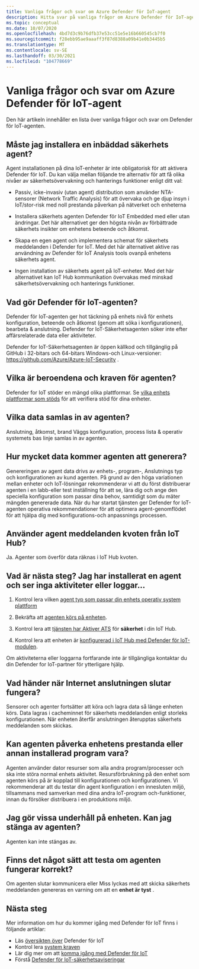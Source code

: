 ```yaml
---
title: Vanliga frågor och svar om Azure Defender för IoT-agent
description: Hitta svar på vanliga frågor om Azure Defender för IoT-agenten.
ms.topic: conceptual
ms.date: 10/07/2020
ms.openlocfilehash: 4bd7d3c9b76dfb37e53cc51e5e16b660545cb7f0
ms.sourcegitcommit: f28ebb95ae9aaaff3f87d8388a09b41e0b3445b5
ms.translationtype: MT
ms.contentlocale: sv-SE
ms.lasthandoff: 03/30/2021
ms.locfileid: "104778669"
---
```

# <a name="azure-defender-for-iot-agent-frequently-asked-questions"></a>Vanliga frågor och svar om Azure Defender för IoT-agent

Den här artikeln innehåller en lista över vanliga frågor och svar om Defender för IoT-agenten.

## <a name="do-i-have-to-install-an-embedded-security-agent"></a>Måste jag installera en inbäddad säkerhets agent?

Agent installationen på dina IoT-enheter är inte obligatorisk för att aktivera Defender för IoT. Du kan välja mellan följande tre alternativ för att få olika nivåer av säkerhetsövervakning och hanterings funktioner enligt ditt val:

- Passiv, icke-invasiv (utan agent) distribution som använder NTA-sensorer (Network Traffic Analysis) för att övervaka och ge djup insyn i IoT/stor-risk med noll prestanda påverkan på nätverket och enheterna
- Installera säkerhets agenten Defender för IoT Embedded med eller utan ändringar. Det här alternativet ger den högsta nivån av förbättrade säkerhets insikter om enhetens beteende och åtkomst.

- Skapa en egen agent och implementera schemat för säkerhets meddelanden i Defender for IoT. Med det här alternativet aktive ras användning av Defender för IoT Analysis tools ovanpå enhetens säkerhets agent.

- Ingen installation av säkerhets agent på IoT-enheter. Med det här alternativet kan IoT Hub kommunikation övervakas med minskad säkerhetsövervakning och hanterings funktioner.

## <a name="what-does-the-defender-for-iot-agent-do"></a>Vad gör Defender för IoT-agenten?

Defender för IoT-agenten ger hot täckning på enhets nivå för enhets konfiguration, beteende och åtkomst (genom att söka i konfigurationen), bearbeta & anslutning. Defender for IoT-Säkerhetsagenten söker inte efter affärsrelaterade data eller aktiviteter.

Defender for IoT-Säkerhetsagenten är öppen källkod och tillgänglig på GitHub i 32-bitars och 64-bitars Windows-och Linux-versioner: https://github.com/Azure/Azure-IoT-Security .

## <a name="what-are-the-dependencies-and-prerequisites-of-the-agent"></a>Vilka är beroendena och kraven för agenten?

Defender for IoT stöder en mängd olika plattformar. Se [vilka enhets plattformar som stöds](how-to-deploy-agent.md) för att verifiera stöd för dina enheter.

## <a name="which-data-is-collected-by-the-agent"></a>Vilka data samlas in av agenten?

Anslutning, åtkomst, brand Väggs konfiguration, process lista & operativ systemets bas linje samlas in av agenten.

## <a name="how-much-data-will-the-agent-generate"></a>Hur mycket data kommer agenten att generera?

Genereringen av agent data drivs av enhets-, program-, Anslutnings typ och konfigurationen av kund agenten. På grund av den höga variationen mellan enheter och IoT-lösningar rekommenderar vi att du först distribuerar agenten i en labb-eller test inställning för att se, lära dig och ange den speciella konfiguration som passar dina behov, samtidigt som du mäter mängden genererade data. När du har startat tjänsten ger Defender for IoT-agenten operativa rekommendationer för att optimera agent-genomflödet för att hjälpa dig med konfigurations-och anpassnings processen.

## <a name="do-agent-messages-use-up-quota-from-iot-hub"></a>Använder agent meddelanden kvoten från IoT Hub?

Ja. Agenter som överför data räknas i IoT Hub kvoten.

## <a name="what-next-ive-installed-an-agent-and-dont-see-any-activities-or-logs"></a>Vad är nästa steg? Jag har installerat en agent och ser inga aktiviteter eller loggar...

1. Kontrol lera vilken [agent typ som passar din enhets operativ system plattform](how-to-deploy-agent.md)

1. Bekräfta att [agenten körs på enheten](how-to-agent-configuration.md).

1. Kontrol lera att [tjänsten har Aktiver ATS](quickstart-onboard-iot-hub.md) för **säkerhet** i din IoT Hub.

1. Kontrol lera att enheten är [konfigurerad i IoT Hub med Defender för IoT-modulen](quickstart-create-security-twin.md).

Om aktiviteterna eller loggarna fortfarande inte är tillgängliga kontaktar du din Defender for IoT-partner för ytterligare hjälp.

## <a name="what-happens-when-the-internet-connection-stops-working"></a>Vad händer när Internet anslutningen slutar fungera?

Sensorer och agenter fortsätter att köra och lagra data så länge enheten körs. Data lagras i cacheminnet för säkerhets meddelanden enligt storleks konfigurationen. När enheten återfår anslutningen återupptas säkerhets meddelanden som skickas.

## <a name="can-the-agent-affect-the-performance-of-the-device-or-other-installed-software"></a>Kan agenten påverka enhetens prestanda eller annan installerad program vara?

Agenten använder dator resurser som alla andra program/processer och ska inte störa normal enhets aktivitet. Resursförbrukning på den enhet som agenten körs på är kopplad till konfigurationen och konfigurationen. Vi rekommenderar att du testar din agent konfiguration i en innesluten miljö, tillsammans med samverkan med dina andra IoT-program och-funktioner, innan du försöker distribuera i en produktions miljö.

## <a name="im-making-some-maintenance-on-the-device-can-i-turn-off-the-agent"></a>Jag gör vissa underhåll på enheten. Kan jag stänga av agenten?

Agenten kan inte stängas av.

## <a name="is-there-a-way-to-test-if-the-agent-is-working-correctly"></a>Finns det något sätt att testa om agenten fungerar korrekt?

Om agenten slutar kommunicera eller Miss lyckas med att skicka säkerhets meddelanden genereras en varning om att en **enhet är tyst** .

## <a name="next-steps"></a>Nästa steg

Mer information om hur du kommer igång med Defender för IoT finns i följande artiklar:

- Läs [översikten över](overview.md) Defender för IoT
- Kontrol lera [system kraven](quickstart-system-prerequisites.md)
- Lär dig mer om att [komma igång med Defender för IoT](getting-started.md)
- Förstå [Defender för IoT-säkerhetsaviseringar](concept-security-alerts.md)
